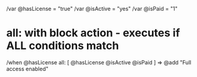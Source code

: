 /var @hasLicense = "true"
/var @isActive = "yes"
/var @isPaid = "1"

# all: with block action - executes if ALL conditions match
/when @hasLicense all: [
  @hasLicense
  @isActive
  @isPaid
] => @add "Full access enabled"